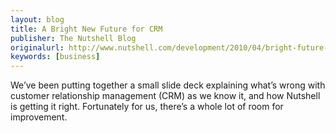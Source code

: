 ```yaml
---
layout: blog
title: A Bright New Future for CRM
publisher: The Nutshell Blog
originalurl: http://www.nutshell.com/development/2010/04/bright-future-for-crm/
keywords: [business]
---
```


We’ve been putting together a small slide deck explaining what’s wrong with customer relationship management (CRM) as we know it, and how Nutshell is getting it right. Fortunately for us, there’s a whole lot of room for improvement.
